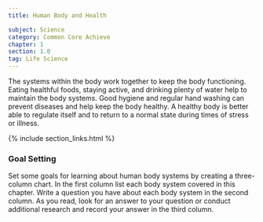 ```yaml
---
title: Human Body and Health

subject: Science
category: Common Core Achieve
chapter: 1
section: 1.0
tag: Life Science
---
```

The systems within the body work together to keep the body functioning. Eating healthful foods, staying active, and drinking plenty of water help to maintain the body systems. Good hygiene and regular hand washing can prevent diseases and help keep the body healthy. A healthy body is better able to regulate itself and to return to a normal state during times of stress or illness.

{% include section_links.html %}

### Goal Setting

Set some goals for learning about human body systems by creating a three-column chart. In the first column list each body system covered in this chapter. Write a question you have about each body system in the second column. As you read, look for an answer to your question or conduct additional research and record your answer in the third column.